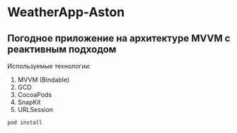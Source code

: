 # WeatherApp-Aston
## Погодное приложение на архитектуре MVVM с реактивным подходом

Используемые технологии:

1. MVVM (Bindable)
2. GCD
3. CocoaPods
3. SnapKit
4. URLSession

````
pod install

